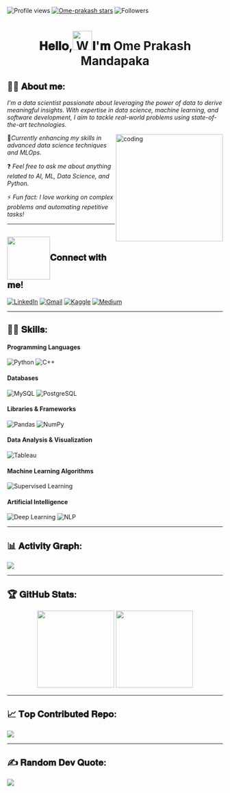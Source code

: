 ![Profile views](https://komarev.com/ghpvc/?username=Ome-prakash&style=for-the-badge&color=1E90FF)
[![Ome-prakash stars](https://img.shields.io/github/stars/Ome-prakash?color=87CEFA&style=for-the-badge)](https://github.com/Ome-prakash?tab=repositories&sort=stargazers)
![Followers](https://img.shields.io/github/followers/Ome-prakash?style=for-the-badge&color=1E90FF)

<h1 align="center">𝐇𝐞𝐥𝐥𝐨,<img src="https://raw.githubusercontent.com/nixin72/nixin72/master/wave.gif" 
         alt="Waving hand animated gif"
         height="45"
         width="45"/>𝐈'𝐦 Ome Prakash Mandapaka

## 🙋🏻 𝐀𝐛𝐨𝐮𝐭 𝐦𝐞:

*I'm a data scientist passionate about leveraging the power of data to derive meaningful insights. With expertise in data science, machine learning, and software development, I aim to tackle real-world problems using state-of-the-art technologies.*

<img align="right" alt="coding" width="250" 
src="https://user-images.githubusercontent.com/74038190/212750999-42ff8a64-dad8-4772-9648-849968543991.gif">

📝*Currently enhancing my skills in advanced data science techniques and MLOps.*

❓ *Feel free to ask me about anything related to AI, ML, Data Science, and Python.*

⚡ *Fun fact: I love working on complex problems and automating repetitive tasks!*

---

##  <img align="center" src="https://user-images.githubusercontent.com/106914208/213799858-a190b73c-4c67-41af-ade4-028f34ac1611.gif" width="100">𝐂𝐨𝐧𝐧𝐞𝐜𝐭 𝐰𝐢𝐭𝐡 𝐦𝐞!
[![LinkedIn](https://img.shields.io/badge/LinkedIn-87CEFA?style=for-the-badge&logo=linkedin&logoColor=white)](https://www.linkedin.com/in/ome-prakash)
[![Gmail](https://img.shields.io/badge/Gmail-1E90FF?style=for-the-badge&logo=gmail&logoColor=white)](mailto:omee5667@gmail.com)
[![Kaggle](https://img.shields.io/badge/Kaggle-87CEFA?style=for-the-badge&logo=kaggle&logoColor=white)](https://www.kaggle.com/omeprakashmandapaka)
[![Medium](https://img.shields.io/badge/Medium-1E90FF?style=for-the-badge&logo=medium&logoColor=white)](https://medium.com/@omee5667)

---

## 👩‍💻 𝐒𝐤𝐢𝐥𝐥𝐬:

#### Programming Languages 
![Python](https://img.shields.io/badge/Python-87CEFA?style=for-the-badge&logo=Python&logoColor=white) ![C++](https://img.shields.io/badge/C%2B%2B-1E90FF?style=for-the-badge&logo=c%2B%2B&logoColor=white)

#### Databases 
![MySQL](https://img.shields.io/badge/MySQL-87CEFA?style=for-the-badge&logo=mysql&logoColor=white) ![PostgreSQL](https://img.shields.io/badge/PostgreSQL-1E90FF?style=for-the-badge&logo=postgresql&logoColor=white)

#### Libraries & Frameworks
![Pandas](https://img.shields.io/badge/Pandas-87CEFA?style=for-the-badge&logo=pandas&logoColor=white) ![NumPy](https://img.shields.io/badge/Numpy-1E90FF?style=for-the-badge&logo=numpy&logoColor=white)

#### Data Analysis & Visualization 
![Tableau](https://img.shields.io/badge/Tableau-1E90FF?style=for-the-badge&logo=Tableau&logoColor=white)

#### Machine Learning Algorithms
![Supervised Learning](https://img.shields.io/badge/Supervised%20Learning-87CEFA?style=for-the-badge&logo=Supervised%20Learning&logoColor=white)

#### Artificial Intelligence
![Deep Learning](https://img.shields.io/badge/Deep%20Learning-1E90FF?style=for-the-badge&logo=Deep%20Learning&logoColor=white) ![NLP](https://img.shields.io/badge/NLP-87CEFA?style=for-the-badge&logo=NLP&logoColor=white)

---

## 📊 𝐀𝐜𝐭𝐢𝐯𝐢𝐭𝐲 𝐆𝐫𝐚𝐩𝐡:
<img src="https://github-readme-activity-graph.vercel.app/graph?username=Ome-prakash&bg_color=0d1117&color=ffffff&line=00BFFF&point=ffffff&area=true&hide_border=true&hide_title=true" />

---

## 🏆 𝐆𝐢𝐭𝐇𝐮𝐛 𝐒𝐭𝐚𝐭𝐬:
<div align="center">
<img height="180em" src="https://github-readme-stats.vercel.app/api?username=Ome-prakash&show_icons=true&theme=blue" />
<img height="180em" src="https://github-readme-stats.vercel.app/api/top-langs/?username=Ome-prakash&layout=compact&theme=blue" />
</div>

---

## 📈 𝐓𝐨𝐩 𝐂𝐨𝐧𝐭𝐫𝐢𝐛𝐮𝐭𝐞𝐝 𝐑𝐞𝐩𝐨:
![](https://github-contributor-stats.vercel.app/api?username=Ome-prakash&limit=5&theme=blue&combine_all_yearly_contributions=true)

---

## ✍️ 𝐑𝐚𝐧𝐝𝐨𝐦 𝐃𝐞𝐯 𝐐𝐮𝐨𝐭𝐞:
![](https://quotes-github-readme.vercel.app/api?type=horizontal&theme=blue)
